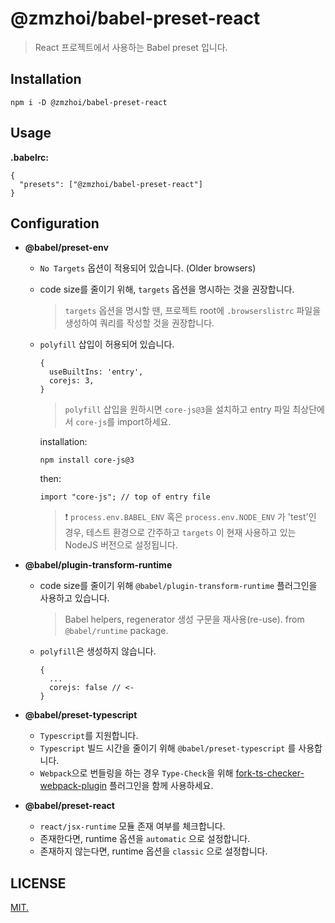 # @zmzhoi/babel-preset-react

> React 프로젝트에서 사용하는 Babel preset 입니다.

## Installation

```
npm i -D @zmzhoi/babel-preset-react
```

## Usage

**.babelrc:**

```
{
  "presets": ["@zmzhoi/babel-preset-react"]
}
```

## Configuration

- **@babel/preset-env**

  - `No Targets` 옵션이 적용되어 있습니다. (Older browsers)
  - code size를 줄이기 위해, `targets` 옵션을 명시하는 것을 권장합니다.
    > `targets` 옵션을 명시할 땐, 프로젝트 root에 `.browserslistrc` 파일을 생성하여 쿼리를 작성할 것을 권장합니다.
  - `polyfill` 삽입이 허용되어 있습니다.

    ```
    {
      useBuiltIns: 'entry',
      corejs: 3,
    }
    ```

    > `polyfill` 삽입을 원하시면 `core-js@3`을 설치하고 entry 파일 최상단에서 `core-js`를 import하세요.

    installation:

    ```
    npm install core-js@3
    ```

    then:

    ```
    import "core-js"; // top of entry file
    ```

    > ❗️ `process.env.BABEL_ENV` 혹은 `process.env.NODE_ENV` 가 'test'인 경우, 테스트 환경으로 간주하고 `targets` 이 현재 사용하고 있는 NodeJS 버전으로 설정됩니다.

- **@babel/plugin-transform-runtime**

  - code size를 줄이기 위해 `@babel/plugin-transform-runtime` 플러그인을 사용하고 있습니다.
    > Babel helpers, regenerator 생성 구문을 재사용(re-use). from `@babel/runtime` package.
  - `polyfill`은 생성하지 않습니다.
    ```
    {
      ...
      corejs: false // <-
    }
    ```

- **@babel/preset-typescript**

  - `Typescript`를 지원합니다.
  - `Typescript` 빌드 시간을 줄이기 위해 `@babel/preset-typescript` 를 사용합니다.
  - `Webpack`으로 번들링을 하는 경우 `Type-Check`을 위해 [fork-ts-checker-webpack-plugin](https://github.com/TypeStrong/fork-ts-checker-webpack-plugin) 플러그인을 함께 사용하세요.

- **@babel/preset-react**
  - `react/jsx-runtime` 모듈 존재 여부를 체크합니다.
  - 존재한다면, runtime 옵션을 `automatic` 으로 설정합니다.
  - 존재하지 않는다면, runtime 옵션을 `classic` 으로 설정합니다.

## LICENSE

[MIT.](LICENSE)
